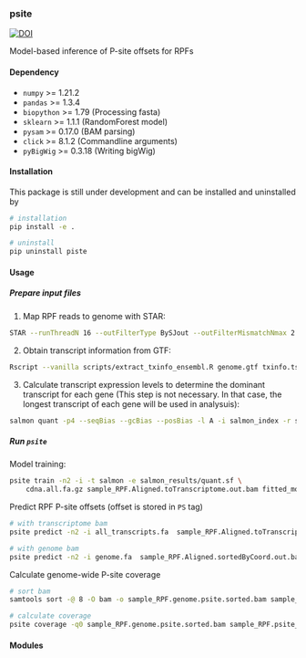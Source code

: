 ### psite
[![DOI](https://zenodo.org/badge/474568909.svg)](https://zenodo.org/badge/latestdoi/474568909)

Model-based inference of P-site offsets for RPFs

#### Dependency
- `numpy` >= 1.21.2
- `pandas` >= 1.3.4
- `biopython` >= 1.79 (Processing fasta)
- `sklearn` >= 1.1.1 (RandomForest model)
- `pysam` >= 0.17.0 (BAM parsing)
- `click` >= 8.1.2 (Commandline arguments)
- `pyBigWig` >= 0.3.18 (Writing bigWig)

#### Installation
This package is still under development and can be installed and uninstalled by
```bash
# installation
pip install -e .

# uninstall
pip uninstall piste
```

#### Usage
##### Prepare input files
1. Map RPF reads to genome with STAR:
```bash
STAR --runThreadN 16 --outFilterType BySJout --outFilterMismatchNmax 2 --genomeDir genome_index --readFilesIn sample_RPF.fq.gz  --outFileNamePrefix sample_RPF --readFilesCommand zcat --outSAMtype BAM SortedByCoordinate --quantMode TranscriptomeSAM --outFilterMultimapNmax 1 --outFilterMatchNmin 16 --alignEndsType EndToEnd --outSAMattributes NH HI AS nM NM MD
```

2. Obtain transcript information from GTF:
```bash
Rscript --vanilla scripts/extract_txinfo_ensembl.R genome.gtf txinfo.tsv
```

3. Calculate transcript expression levels to determine the dominant transcript for each gene (This step is not necessary. In that case, the longest transcript of each gene will be used in analysuis):
```bash
salmon quant -p4 --seqBias --gcBias --posBias -l A -i salmon_index -r sample_RNA.fq.gz -o salmon_results
```

##### Run `psite`
Model training:
```bash
psite train -n2 -i -t salmon -e salmon_results/quant.sf \
    cdna.all.fa.gz sample_RPF.Aligned.toTranscriptome.out.bam fitted_model.pkl txinfo.tsv
```

Predict RPF P-site offsets (offset is stored in `PS` tag) 
```bash
# with transcriptome bam
psite predict -n2 -i all_transcripts.fa  sample_RPF.Aligned.toTranscriptome.out.bam fitted_model.pkl sample_RPF.transcriptome.psite.bam

# with genome bam
psite predict -n2 -i genome.fa  sample_RPF.Aligned.sortedByCoord.out.bam fitted_model.pkl sample_RPF.genome.psite.bam
```

Calculate genome-wide P-site coverage
```bash
# sort bam
samtools sort -@ 8 -O bam -o sample_RPF.genome.psite.sorted.bam sample_RPF.genome.psite.bam

# calculate coverage
psite coverage -q0 sample_RPF.genome.psite.sorted.bam sample_RPF.psite_cov
```

#### Modules
